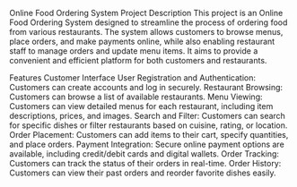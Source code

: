 Online Food Ordering System
Project Description
This project is an Online Food Ordering System designed to streamline the process of ordering food from various restaurants. The system allows customers to browse menus, place orders, and make payments online, while also enabling restaurant staff to manage orders and update menu items. It aims to provide a convenient and efficient platform for both customers and restaurants.

Features
Customer Interface
User Registration and Authentication: Customers can create accounts and log in securely.
Restaurant Browsing: Customers can browse a list of available restaurants.
Menu Viewing: Customers can view detailed menus for each restaurant, including item descriptions, prices, and images.
Search and Filter: Customers can search for specific dishes or filter restaurants based on cuisine, rating, or location.
Order Placement: Customers can add items to their cart, specify quantities, and place orders.
Payment Integration: Secure online payment options are available, including credit/debit cards and digital wallets.
Order Tracking: Customers can track the status of their orders in real-time.
Order History: Customers can view their past orders and reorder favorite dishes easily.
